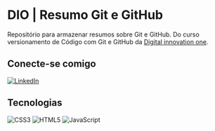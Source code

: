 
# DIO | Resumo Git e GitHub

Repositório para armazenar resumos sobre Git e GitHub.
Do curso versionamento de Código com Git e GitHub da [Digital innovation one](https://web.dio.me/home).

## Conecte-se comigo

[![LinkedIn](https://img.shields.io/badge/LinkedIn-000?style=for-the-badge&logo=linkedin&logoColor=0E76A8)](https://www.linkedin.com/in/william-silva-96630b275/) 

## Tecnologias

![CSS3](https://img.shields.io/badge/CSS3-000?style=for-the-badge&logo=css3&logoColor=264CE4)
![HTML5](https://img.shields.io/badge/HTML5-000?style=for-the-badge&logo=html5) 
![JavaScript](https://img.shields.io/badge/javascript-%23323330.svg?style=for-the-badge&logo=javascript&logoColor=%23F7DF1E)

